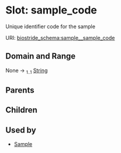 
# Slot: sample_code

Unique identifier code for the sample

URI: [biostride_schema:sample__sample_code](https://w3id.org/biostride/schema/sample__sample_code)


## Domain and Range

None &#8594;  <sub>1..1</sub> [String](types/String.md)

## Parents


## Children


## Used by

 * [Sample](Sample.md)
